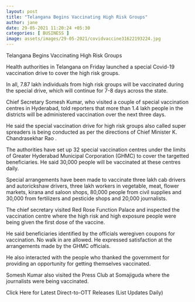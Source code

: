 ```yaml
---
layout: post
title: "Telangana Begins Vaccinating High Risk Groups"
author: jane 
date: 29-05-2021 11:20:24 +05:30 
categories: [ BUSINESS ] 
image: assets/images/29-05-2021/covidvaccine31622193224.jpg
---
```

Telangana Begins Vaccinating High Risk Groups

Health authorities in Telangana on Friday launched a special Covid-19 vaccination drive to cover the high risk groups.

In all, 7.87 lakh individuals from high risk groups will be vaccinated during the special drive, which will continue for 7-8 days across the state.

Chief Secretary Somesh Kumar, who visited a couple of special vaccination centres in Hyderabad, told reporters that more than 1.4 lakh people in the districts will be administered vaccination over the next three days.

He said the special vaccination drive for high risk groups also called super spreaders is being conducted as per the directions of Chief Minister K. Chandrasekhar Rao .

The authorities have set up 32 special vaccination centres under the limits of Greater Hyderabad Municipal Corporation (GHMC) to cover the targetted beneficiaries. He said 30,000 people will be vaccinated at these centres daily.

Special arrangements have been made to vaccinate three lakh cab drivers and autorickshaw drivers, three lakh workers in vegetable, meat, flower markets, kirana and saloon shops, 80,000 people from civil supplies and 30,000 from fertilizers and pesticide shops and 20,000 journalists.

The chief secretary visited Red Rose Function Palace and inspected the vaccination centre where the high risk and high exposure people were being given the first dose of the vaccine.

He said beneficiaries identified by the officials weregiven coupons for vaccination. No walk in are allowed. He expressed satisfaction at the arrangements made by the GHMC officials.

He also interacted with the people who thanked the government for providing an opportunity for getting themselves vaccinated.

Somesh Kumar also visited the Press Club at Somajiguda where the journalists were being vaccinated.

Click Here for Latest Direct-to-OTT Releases (List Updates Daily)